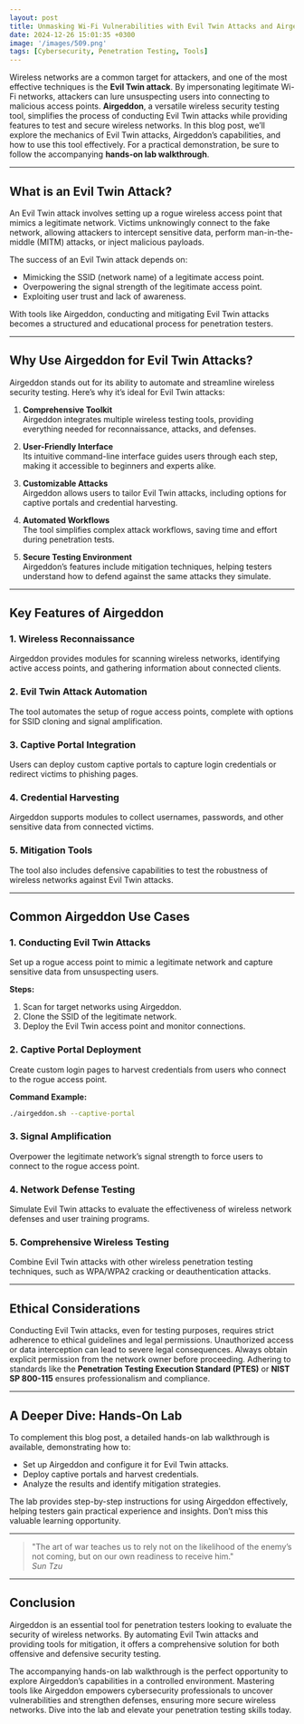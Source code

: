 ```yaml
---
layout: post
title: Unmasking Wi-Fi Vulnerabilities with Evil Twin Attacks and Airgeddon
date: 2024-12-26 15:01:35 +0300
image: '/images/509.png'
tags: [Cybersecurity, Penetration Testing, Tools]
---
```


Wireless networks are a common target for attackers, and one of the most effective techniques is the **Evil Twin attack**. By impersonating legitimate Wi-Fi networks, attackers can lure unsuspecting users into connecting to malicious access points. **Airgeddon**, a versatile wireless security testing tool, simplifies the process of conducting Evil Twin attacks while providing features to test and secure wireless networks. In this blog post, we’ll explore the mechanics of Evil Twin attacks, Airgeddon’s capabilities, and how to use this tool effectively. For a practical demonstration, be sure to follow the accompanying **hands-on lab walkthrough**.

---

## What is an Evil Twin Attack?

An Evil Twin attack involves setting up a rogue wireless access point that mimics a legitimate network. Victims unknowingly connect to the fake network, allowing attackers to intercept sensitive data, perform man-in-the-middle (MITM) attacks, or inject malicious payloads.

The success of an Evil Twin attack depends on:
- Mimicking the SSID (network name) of a legitimate access point.  
- Overpowering the signal strength of the legitimate access point.  
- Exploiting user trust and lack of awareness.  

With tools like Airgeddon, conducting and mitigating Evil Twin attacks becomes a structured and educational process for penetration testers.

---

## Why Use Airgeddon for Evil Twin Attacks?

Airgeddon stands out for its ability to automate and streamline wireless security testing. Here’s why it’s ideal for Evil Twin attacks:

1. **Comprehensive Toolkit**  
   Airgeddon integrates multiple wireless testing tools, providing everything needed for reconnaissance, attacks, and defenses.

2. **User-Friendly Interface**  
   Its intuitive command-line interface guides users through each step, making it accessible to beginners and experts alike.

3. **Customizable Attacks**  
   Airgeddon allows users to tailor Evil Twin attacks, including options for captive portals and credential harvesting.

4. **Automated Workflows**  
   The tool simplifies complex attack workflows, saving time and effort during penetration tests.

5. **Secure Testing Environment**  
   Airgeddon’s features include mitigation techniques, helping testers understand how to defend against the same attacks they simulate.

---

## Key Features of Airgeddon

### 1. **Wireless Reconnaissance**
Airgeddon provides modules for scanning wireless networks, identifying active access points, and gathering information about connected clients.

### 2. **Evil Twin Attack Automation**
The tool automates the setup of rogue access points, complete with options for SSID cloning and signal amplification.

### 3. **Captive Portal Integration**
Users can deploy custom captive portals to capture login credentials or redirect victims to phishing pages.

### 4. **Credential Harvesting**
Airgeddon supports modules to collect usernames, passwords, and other sensitive data from connected victims.

### 5. **Mitigation Tools**
The tool also includes defensive capabilities to test the robustness of wireless networks against Evil Twin attacks.

---

## Common Airgeddon Use Cases

### 1. **Conducting Evil Twin Attacks**
Set up a rogue access point to mimic a legitimate network and capture sensitive data from unsuspecting users.

**Steps:**
1. Scan for target networks using Airgeddon.
2. Clone the SSID of the legitimate network.
3. Deploy the Evil Twin access point and monitor connections.

### 2. **Captive Portal Deployment**
Create custom login pages to harvest credentials from users who connect to the rogue access point.

**Command Example:**  
```bash
./airgeddon.sh --captive-portal
```

### 3. **Signal Amplification**
Overpower the legitimate network’s signal strength to force users to connect to the rogue access point.

### 4. **Network Defense Testing**
Simulate Evil Twin attacks to evaluate the effectiveness of wireless network defenses and user training programs.

### 5. **Comprehensive Wireless Testing**
Combine Evil Twin attacks with other wireless penetration testing techniques, such as WPA/WPA2 cracking or deauthentication attacks.

---

## Ethical Considerations

Conducting Evil Twin attacks, even for testing purposes, requires strict adherence to ethical guidelines and legal permissions. Unauthorized access or data interception can lead to severe legal consequences. Always obtain explicit permission from the network owner before proceeding. Adhering to standards like the **Penetration Testing Execution Standard (PTES)** or **NIST SP 800-115** ensures professionalism and compliance.

---

## A Deeper Dive: Hands-On Lab

To complement this blog post, a detailed hands-on lab walkthrough is available, demonstrating how to:
- Set up Airgeddon and configure it for Evil Twin attacks.
- Deploy captive portals and harvest credentials.
- Analyze the results and identify mitigation strategies.

The lab provides step-by-step instructions for using Airgeddon effectively, helping testers gain practical experience and insights. Don’t miss this valuable learning opportunity.

---

> "The art of war teaches us to rely not on the likelihood of the enemy’s not coming, but on our own readiness to receive him."  
> <cite>Sun Tzu</cite>

---

## Conclusion

Airgeddon is an essential tool for penetration testers looking to evaluate the security of wireless networks. By automating Evil Twin attacks and providing tools for mitigation, it offers a comprehensive solution for both offensive and defensive security testing.

The accompanying hands-on lab walkthrough is the perfect opportunity to explore Airgeddon’s capabilities in a controlled environment. Mastering tools like Airgeddon empowers cybersecurity professionals to uncover vulnerabilities and strengthen defenses, ensuring more secure wireless networks. Dive into the lab and elevate your penetration testing skills today.
